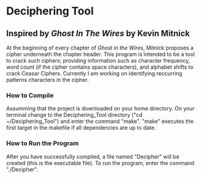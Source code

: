 # Deciphering Tool
## Inspired by _Ghost In The Wires_ by Kevin Mitnick

At the beginning of every chapter of _Ghost in the Wires_, Mitnick proposes a cipher underneath the chapter header. 
This program is intended to be a tool to crack such ciphers; providing information such as character frequency, 
word count (if the cipher contains space characters), and alphabet shifts to crack Ceasar Ciphers. Currently I am working
on identifying reccurring patterns characters in the cipher.

### How to Compile

Assumming that the project is downloaded on your home directory. 
On your terminal change to the Deciphering_Tool directory ("cd ~/Deciphering_Tool") and enter the command "make". "make"  executes the first target in the makefile if all dependencies are up to date. 

### How to Run the Program

After you have successfully compiled, a file named "Decipher" will be created (this is the executable file). To run the program, enter the command "./Decipher".  
